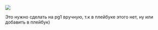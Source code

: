 <img src="images/imgage1.png"/>

Это нужно сделать на pg1 вручную, т.к в плейбуке этого нет, ну или добавить в плейбук)